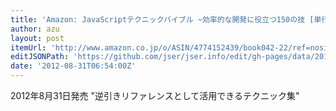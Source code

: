 ```yaml
---
title: 'Amazon: JavaScriptテクニックバイブル ~効率的な開発に役立つ150の技 [単行本(ソフトカバー)]: JSサポーターズ'
author: azu
layout: post
itemUrl: 'http://www.amazon.co.jp/o/ASIN/4774152439/book042-22/ref=nosim'
editJSONPath: 'https://github.com/jser/jser.info/edit/gh-pages/data/2012/08/index.json'
date: '2012-08-31T06:54:00Z'
---
```

2012年8月31日発売
&quot;逆引きリファレンスとして活用できるテクニック集&quot;

